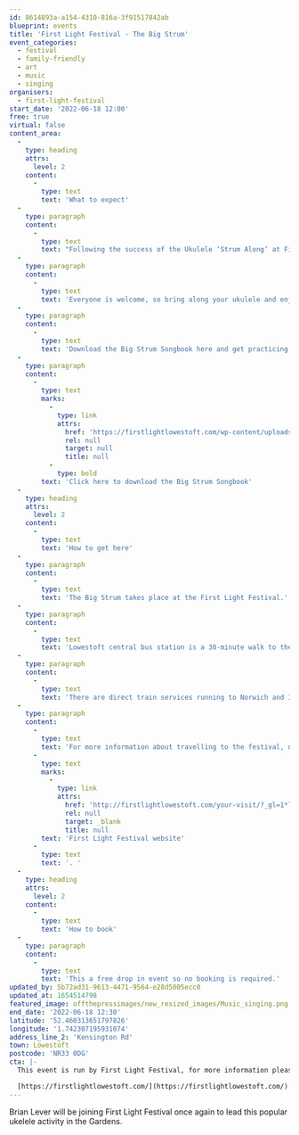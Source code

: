 ```yaml
---
id: 8614893a-a154-4310-816a-3f91517842ab
blueprint: events
title: 'First Light Festival - The Big Strum'
event_categories:
  - festival
  - family-friendly
  - art
  - music
  - singing
organisers:
  - first-light-festival
start_date: '2022-06-18 12:00'
free: true
virtual: false
content_area:
  -
    type: heading
    attrs:
      level: 2
    content:
      -
        type: text
        text: 'What to expect'
  -
    type: paragraph
    content:
      -
        type: text
        text: "Following the success of the Ukulele ‘Strum Along’ at First Light 2019, we’re delighted that Brian Lever will be joining us once again to lead this popular activity in the Gardens.\_ Brian, of Rumpus Ukuleles in Beccles, is well known as an accomplished and enthusiastic leader of various local ukulele groups and has created a songbook for you to download and practice at home before joining him for the Strum Along on the day."
  -
    type: paragraph
    content:
      -
        type: text
        text: 'Everyone is welcome, so bring along your ukulele and enjoy this fun session with other local players in the sunshine.'
  -
    type: paragraph
    content:
      -
        type: text
        text: 'Download the Big Strum Songbook here and get practicing ahead of the big June singalong.'
  -
    type: paragraph
    content:
      -
        type: text
        marks:
          -
            type: link
            attrs:
              href: 'https://firstlightlowestoft.com/wp-content/uploads/2022/05/First-Light-Songbook.pdf'
              rel: null
              target: null
              title: null
          -
            type: bold
        text: 'Click here to download the Big Strum Songbook'
  -
    type: heading
    attrs:
      level: 2
    content:
      -
        type: text
        text: 'How to get here'
  -
    type: paragraph
    content:
      -
        type: text
        text: 'The Big Strum takes place at the First Light Festival.'
  -
    type: paragraph
    content:
      -
        type: text
        text: 'Lowestoft central bus station is a 30-minute walk to the event site. For local services the X1, Coastal Clipper 99 and 103 stop at Kensington Road.'
  -
    type: paragraph
    content:
      -
        type: text
        text: 'There are direct train services running to Norwich and Ipswich, and on-going connections to Cambridge and London Liverpool Street. The last train from Lowestoft to Ipswich on Saturday is at 21:06. For Norwich, the last train departs Lowestoft at 23:30. For timetables, visit Greater Anglia.'
  -
    type: paragraph
    content:
      -
        type: text
        text: 'For more information about travelling to the festival, nearby car parks or access concerns please visit the '
      -
        type: text
        marks:
          -
            type: link
            attrs:
              href: 'http://firstlightlowestoft.com/your-visit/?_gl=1*lh6832*_ga*MTEyMjQ5MzkwMi4xNjU0NDU5ODYw*_ga_VNZBZ7KK2L*MTY1NDQ1OTg1OS4xLjEuMTY1NDQ1OTg5My4w&_ga=2.168758113.114446753.1654459861-1122493902.1654459860'
              rel: null
              target: _blank
              title: null
        text: 'First Light Festival website'
      -
        type: text
        text: '. '
  -
    type: heading
    attrs:
      level: 2
    content:
      -
        type: text
        text: 'How to book'
  -
    type: paragraph
    content:
      -
        type: text
        text: 'This a free drop in event so no booking is required.'
updated_by: 5b72ad31-9613-4471-9564-e28d5005ecc0
updated_at: 1654514798
featured_image: offthepressimages/new_resized_images/Music_singing.png
end_date: '2022-06-18 12:30'
latitude: '52.460313651797826'
longitude: '1.742307195931074'
address_line_2: 'Kensington Rd'
town: Lowestoft
postcode: 'NR33 0DG'
cta: |-
  This event is run by First Light Festival, for more information please get in touch via:

  [https://firstlightlowestoft.com/](https://firstlightlowestoft.com/)
---
```

Brian Lever will be joining First Light Festival once again to lead this popular ukelele activity in the Gardens.